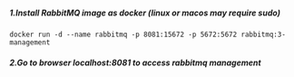 ##### 1.Install RabbitMQ image as docker (linux or macos may require sudo)
```
docker run -d --name rabbitmq -p 8081:15672 -p 5672:5672 rabbitmq:3-management
```
##### 2.Go to browser localhost:8081 to access rabbitmq management

